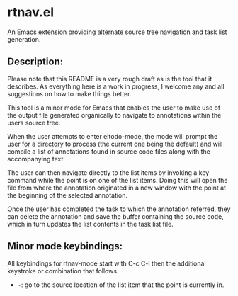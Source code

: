 # rtnav.el

An Emacs extension providing alternate source tree navigation and task list generation.

## Description:

Please note that this README is a very rough draft as is the tool that it
describes. As everything here is a work in progress, I welcome any and all
suggestions on how to make things better.


This tool is a minor mode for Emacs that enables the user to make use of the
output file generated organically to navigate to annotations within the users
source tree.


When the user attempts to enter eltodo-mode, the mode will prompt the user for a
directory to process (the current one being the default) and will compile a list
of annotations found in source code files along with the accompanying text.


The user can then navigate directly to the list items by invoking a key command
while the point is on one of the list items. Doing this will open the file from
where the annotation originated in a new window with the point at the beginning
of the selected annotation.


Once the user has completed the task to which the annotation referred, they
can delete the annotation and save the buffer containing the source code, which
in turn updates the list contents in the task list file.

## Minor mode keybindings:

All keybindings for rtnav-mode start with C-c C-l then the additional keystroke
or combination that follows.

* `-`: go to the source location of the list item that the point is currently in.
